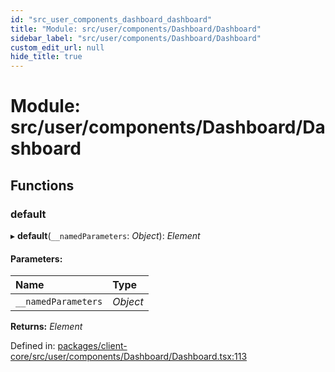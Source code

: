 ```yaml
---
id: "src_user_components_dashboard_dashboard"
title: "Module: src/user/components/Dashboard/Dashboard"
sidebar_label: "src/user/components/Dashboard/Dashboard"
custom_edit_url: null
hide_title: true
---
```


# Module: src/user/components/Dashboard/Dashboard

## Functions

### default

▸ **default**(`__namedParameters`: *Object*): *Element*

#### Parameters:

| Name | Type |
| :------ | :------ |
| `__namedParameters` | *Object* |

**Returns:** *Element*

Defined in: [packages/client-core/src/user/components/Dashboard/Dashboard.tsx:113](https://github.com/xr3ngine/xr3ngine/blob/7e8e151f1/packages/client-core/src/user/components/Dashboard/Dashboard.tsx#L113)
